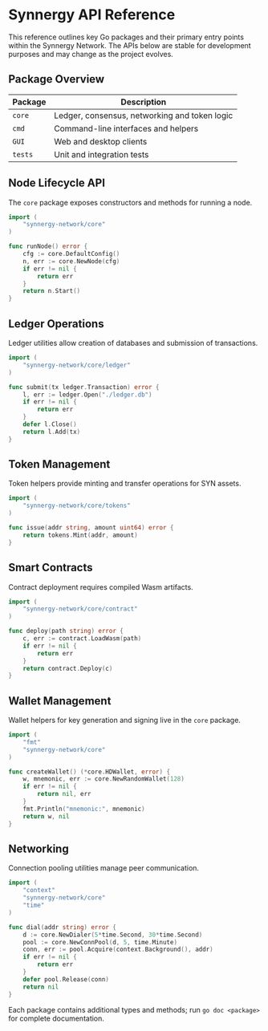 # Synnergy API Reference

This reference outlines key Go packages and their primary entry points within the Synnergy Network. The APIs below are stable for development purposes and may change as the project evolves.

## Package Overview

| Package | Description |
|---------|-------------|
| `core` | Ledger, consensus, networking and token logic |
| `cmd` | Command-line interfaces and helpers |
| `GUI` | Web and desktop clients |
| `tests` | Unit and integration tests |

## Node Lifecycle API

The `core` package exposes constructors and methods for running a node.

```go
import (
    "synnergy-network/core"
)

func runNode() error {
    cfg := core.DefaultConfig()
    n, err := core.NewNode(cfg)
    if err != nil {
        return err
    }
    return n.Start()
}
```

## Ledger Operations

Ledger utilities allow creation of databases and submission of transactions.

```go
import (
    "synnergy-network/core/ledger"
)

func submit(tx ledger.Transaction) error {
    l, err := ledger.Open("./ledger.db")
    if err != nil {
        return err
    }
    defer l.Close()
    return l.Add(tx)
}
```

## Token Management

Token helpers provide minting and transfer operations for SYN assets.

```go
import (
    "synnergy-network/core/tokens"
)

func issue(addr string, amount uint64) error {
    return tokens.Mint(addr, amount)
}
```

## Smart Contracts

Contract deployment requires compiled Wasm artifacts.

```go
import (
    "synnergy-network/core/contract"
)

func deploy(path string) error {
    c, err := contract.LoadWasm(path)
    if err != nil {
        return err
    }
    return contract.Deploy(c)
}
```

## Wallet Management

Wallet helpers for key generation and signing live in the `core` package.

```go
import (
    "fmt"
    "synnergy-network/core"
)

func createWallet() (*core.HDWallet, error) {
    w, mnemonic, err := core.NewRandomWallet(128)
    if err != nil {
        return nil, err
    }
    fmt.Println("mnemonic:", mnemonic)
    return w, nil
}
```

## Networking

Connection pooling utilities manage peer communication.

```go
import (
    "context"
    "synnergy-network/core"
    "time"
)

func dial(addr string) error {
    d := core.NewDialer(5*time.Second, 30*time.Second)
    pool := core.NewConnPool(d, 5, time.Minute)
    conn, err := pool.Acquire(context.Background(), addr)
    if err != nil {
        return err
    }
    defer pool.Release(conn)
    return nil
}
```

Each package contains additional types and methods; run `go doc <package>` for complete documentation.
